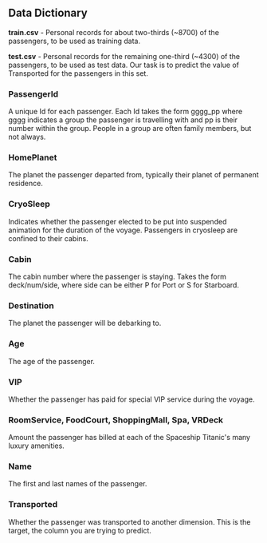 ## Data Dictionary
**train.csv** - Personal records for about two-thirds (~8700) of the passengers, to be used as training data.

**test.csv** - Personal records for the remaining one-third (~4300) of the passengers, to be used as test data. 
Our task is to predict the value of Transported for the passengers in this set.


### PassengerId
A unique Id for each passenger. Each Id takes the form gggg_pp
 where gggg indicates a group the passenger is travelling with 
and pp is their number within the group. People in a group are 
often family members, but not always.

### HomePlanet
The planet the passenger departed from, typically their planet 
of permanent residence.

### CryoSleep
Indicates whether the passenger elected to be put into suspended 
animation for the duration of the voyage. Passengers in cryosleep
are confined to their cabins.

### Cabin
The cabin number where the passenger is staying. Takes the form 
deck/num/side, where side can be either P for Port or S for Starboard.

### Destination
The planet the passenger will be debarking to.

### Age
The age of the passenger.

### VIP
Whether the passenger has paid for special VIP service during 
the voyage.

### RoomService, FoodCourt, ShoppingMall, Spa, VRDeck
Amount the passenger has billed at each of the Spaceship Titanic's 
many luxury amenities.

### Name
The first and last names of the passenger.

### Transported
Whether the passenger was transported to another dimension. 
This is the target, the column you are trying to predict.
